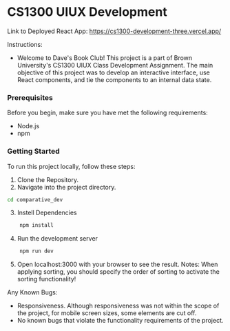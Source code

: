 # CS1300 UIUX Development

Link to Deployed React App: https://cs1300-development-three.vercel.app/

Instructions:
- Welcome to Dave's Book Club! This project is a part of Brown University's CS1300 UIUX Class Development Assignment. The main objective of this project was to develop an interactive interface, use React components, and tie the components to an internal data state.

### Prerequisites
Before you begin, make sure you have met the following requirements:
- Node.js
- npm

### Getting Started
To run this project locally, follow these steps: 
1. Clone the Repository.
2. Navigate into the project directory.
```bash
cd comparative_dev
```

3. Instell Dependencies 
```bash
    npm install
```

4. Run the development server 
```bash
    npm run dev 
```

5. Open localhost:3000 with your browser to see the result.
Notes: When applying sorting, you should specify the order of sorting to activate the sorting functionality!

Any Known Bugs:
- Responsiveness. Although responsiveness was not within the scope of the project, for mobile screen sizes, some elements are cut off.
- No known bugs that violate the functionality requirements of the project.